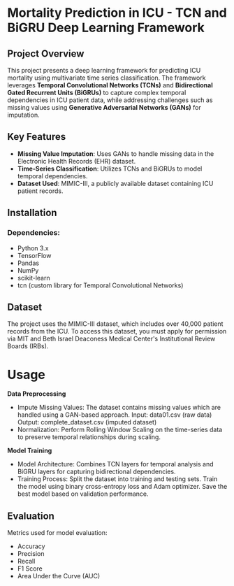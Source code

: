 # **Mortality Prediction in ICU - TCN and BiGRU Deep Learning Framework**

## **Project Overview**
This project presents a deep learning framework for predicting ICU mortality using multivariate time series classification. The framework leverages **Temporal Convolutional Networks (TCNs)** and **Bidirectional Gated Recurrent Units (BiGRUs)** to capture complex temporal dependencies in ICU patient data, while addressing challenges such as missing values using **Generative Adversarial Networks (GANs)** for imputation.

## **Key Features**
- **Missing Value Imputation**: Uses GANs to handle missing data in the Electronic Health Records (EHR) dataset.
- **Time-Series Classification**: Utilizes TCNs and BiGRUs to model temporal dependencies.
- **Dataset Used**: MIMIC-III, a publicly available dataset containing ICU patient records.

## **Installation**

### **Dependencies:**
- Python 3.x
- TensorFlow
- Pandas
- NumPy
- scikit-learn
- tcn (custom library for Temporal Convolutional Networks)

## **Dataset**
The project uses the MIMIC-III dataset, which includes over 40,000 patient records from the ICU. To access this dataset, you must apply for permission via MIT and Beth Israel Deaconess Medical Center's Institutional Review Boards (IRBs).

# **Usage**
**Data Preprocessing**
- Impute Missing Values: The dataset contains missing values which are handled using a GAN-based approach.
Input: data01.csv (raw data)
Output: complete_dataset.csv (imputed dataset)
- Normalization: Perform Rolling Window Scaling on the time-series data to preserve temporal relationships during scaling.
  
**Model Training**
- Model Architecture: Combines TCN layers for temporal analysis and BiGRU layers for capturing bidirectional dependencies.
- Training Process:
Split the dataset into training and testing sets.
Train the model using binary cross-entropy loss and Adam optimizer.
Save the best model based on validation performance.
## **Evaluation**
Metrics used for model evaluation:

- Accuracy
- Precision
- Recall
- F1 Score
- Area Under the Curve (AUC)
